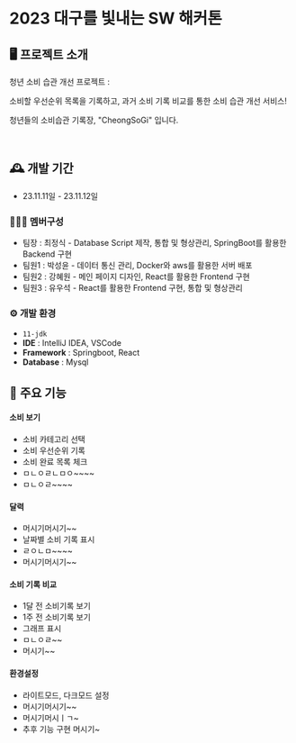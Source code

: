 # 2023 대구를 빛내는 SW 해커톤


   




## 🖥️ 프로젝트 소개
청년 소비 습관 개선 프로젝트 :

소비할 우선순위 목록을 기록하고, 과거 소비 기록 비교를 통한 소비 습관 개선 서비스!

청년들의 소비습관 기록장, "CheongSoGi" 입니다.

<br>

## 🕰️ 개발 기간
* 23.11.11일 - 23.11.12일

### 🧑‍🤝‍🧑 멤버구성
 - 팀장  : 최정식 - Database Script 제작, 통합 및 형상관리, SpringBoot를 활용한 Backend 구현
 - 팀원1 : 박성윤 - 데이터 통신 관리, Docker와 aws를 활용한 서버 배포
 - 팀원2 : 강혜원 - 메인 페이지 디자인, React를 활용한 Frontend 구현
 - 팀원3 : 유우석 - React를 활용한 Frontend 구현, 통합 및 형상관리


### ⚙️ 개발 환경
- `11-jdk`
- **IDE** : IntelliJ IDEA, VSCode
- **Framework** : Springboot, React
- **Database** : Mysql

## 📌 주요 기능

#### 소비 보기
- 소비 카테고리 선택
- 소비 우선순위 기록
- 소비 완료 목록 체크 
- ㅁㄴㅇㄹㄴㅁㅇ~~~~
- ㅁㄴㅇㄹ~~~~

#### 달력
- 머시기머시기~~
- 날짜별 소비 기록 표시
- ㄹㅇㄴㅁ~~~~
- 머시기머시기~~

#### 소비 기록 비교
- 1달 전 소비기록 보기
- 1주 전 소비기록 보기
- 그래프 표시
- ㅁㄴㅇㄹ~~
- 머시기~~

#### 환경설정
- 라이트모드, 다크모드 설정
- 머시기머시기~~
- 머시기머시ㅣㄱ~
- 추후 기능 구현 머시기~
